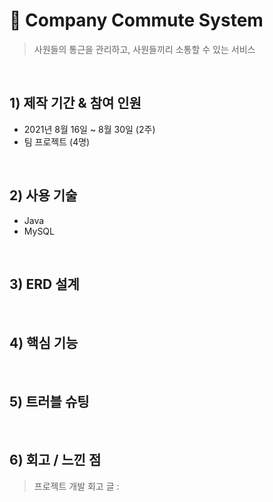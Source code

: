# :pushpin: Company Commute System

> 사원들의 통근을 관리하고, 사원들끼리 소통할 수 있는 서비스

<br>

## 1) 제작 기간 & 참여 인원
+ 2021년 8월 16일 ~ 8월 30일 (2주)
+ 팀 프로젝트 (4명)

<br>

## 2) 사용 기술
+ Java
+ MySQL

<br>

## 3) ERD 설계

<br>

## 4) 핵심 기능

<br>

## 5) 트러블 슈팅

<br>

## 6) 회고 / 느낀 점
> 프로젝트 개발 회고 글 : 
